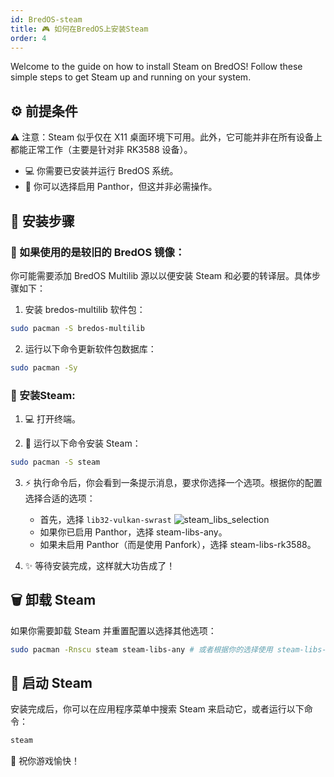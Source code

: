 ```yaml
---
id: BredOS-steam
title: 🎮 如何在BredOS上安装Steam
order: 4
---
```



Welcome to the guide on how to install Steam on BredOS! Follow these simple steps to get Steam up and running on your system.

## ⚙️ 前提条件

⚠️ 注意：Steam 似乎仅在 X11 桌面环境下可用。此外，它可能并非在所有设备上都能正常工作（主要是针对非 RK3588 设备）。

* 💻 你需要已安装并运行 BredOS 系统。
* 🔧 你可以选择启用 Panthor，但这并非必需操作。

## 📝 安装步骤

### 🔄 如果使用的是较旧的 BredOS 镜像：

你可能需要添加 BredOS Multilib 源以以便安装 Steam 和必要的转译层。具体步骤如下：

1. 安装 bredos-multilib 软件包：
```bash
sudo pacman -S bredos-multilib
```

2. 运行以下命令更新软件包数据库：
```bash
sudo pacman -Sy
```

### 🚀 安装Steam:

1. 💻 打开终端。

2. 🔧 运行以下命令安装 Steam：
```bash
sudo pacman -S steam
```

3. ⚡ 执行命令后，你会看到一条提示消息，要求你选择一个选项。根据你的配置选择合适的选项：
   * 首先，选择 `lib32-vulkan-swrast`
    ![steam_libs_selection](https://wiki.bredos.org/steam_libs_selection.png)
   * 如果你已启用 Panthor，选择 steam-libs-any。
   * 如果未启用 Panthor（而是使用 Panfork），选择 steam-libs-rk3588。

4. ✨ 等待安装完成，这样就大功告成了！

## 🗑️ 卸载 Steam
如果你需要卸载 Steam 并重置配置以选择其他选项：

```bash
sudo pacman -Rnscu steam steam-libs-any # 或者根据你的选择使用 steam-libs-rk3588
```

## 🎯 启动 Steam

安装完成后，你可以在应用程序菜单中搜索 Steam 来启动它，或者运行以下命令：

```bash
steam
```

🎉 祝你游戏愉快！